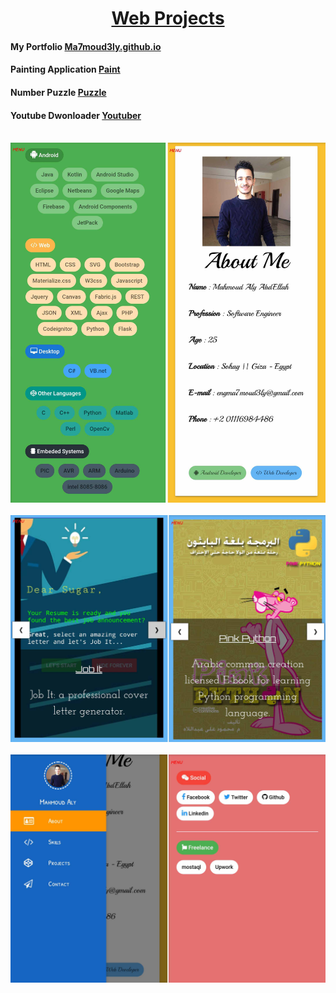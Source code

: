 <div align="center">

# [Web Projects](https://Ma7moud3ly.github.io) 

<div align="left">

#### My Portfolio [Ma7moud3ly.github.io](https://Ma7moud3ly.github.io)
#### Painting Application [Paint](https://Ma7moud3ly.github.io/paint)
#### Number Puzzle [Puzzle](https://Ma7moud3ly.github.io/numbers-buzzle)
#### Youtube Dwonloader [Youtuber](https://Ma7moud3ly.github.io/youtuber)

</div>
<br>
<div><img src="screenshots/img1.jpg" alt="drawing" width="800"/></div><br>
<div><img src="screenshots/img2.jpg" alt="drawing" width="800"/></div><br>
<div><img src="screenshots/img3.jpg" alt="drawing" width="800"/></div><br>

</div>
